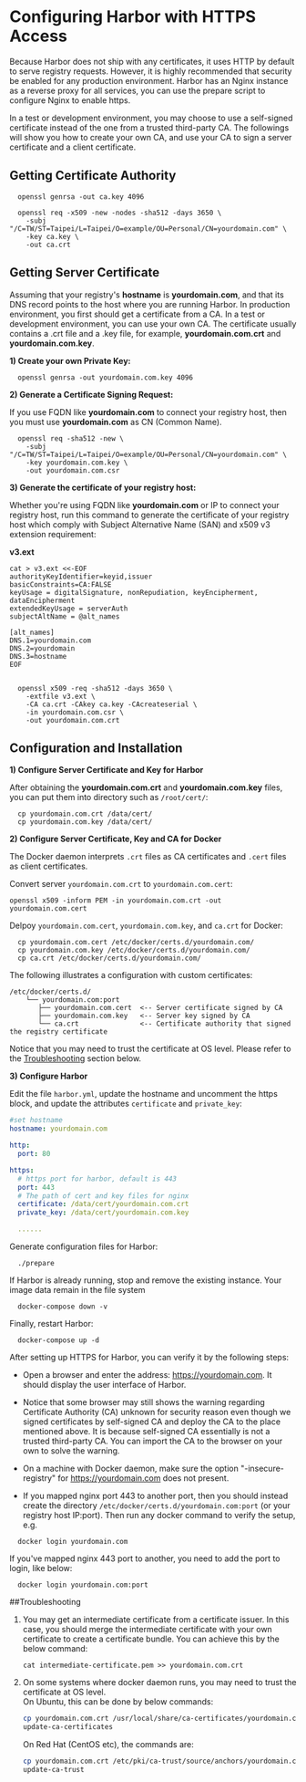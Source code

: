 # Configuring Harbor with HTTPS Access

Because Harbor does not ship with any certificates, it uses HTTP by default to serve registry requests.  However, it is highly recommended that security be enabled for any production environment. Harbor has an Nginx instance as a reverse proxy for all services, you can use the prepare script to configure Nginx to enable https.

In a test or development environment, you may choose to use a self-signed certificate instead of the one from a trusted third-party CA. The followings will show you how to create your own CA, and use your CA to sign a server certificate and a client certificate. 

## Getting Certificate Authority

```
  openssl genrsa -out ca.key 4096
```
```
  openssl req -x509 -new -nodes -sha512 -days 3650 \
    -subj "/C=TW/ST=Taipei/L=Taipei/O=example/OU=Personal/CN=yourdomain.com" \
    -key ca.key \
    -out ca.crt
```

## Getting Server Certificate

Assuming that your registry's **hostname** is **yourdomain.com**, and that its DNS record points to the host where you are running Harbor. In production environment, you first should get a certificate from a CA. In a test or development environment, you can use your own CA. The certificate usually contains a .crt file and a .key file, for example, **yourdomain.com.crt** and **yourdomain.com.key**.



**1) Create your own Private Key:**

```
  openssl genrsa -out yourdomain.com.key 4096
```

**2) Generate a Certificate Signing Request:**

If you use FQDN like **yourdomain.com** to connect your registry host, then you must use **yourdomain.com** as CN (Common Name).

```
  openssl req -sha512 -new \
    -subj "/C=TW/ST=Taipei/L=Taipei/O=example/OU=Personal/CN=yourdomain.com" \
    -key yourdomain.com.key \
    -out yourdomain.com.csr 
```

**3) Generate the certificate of your registry host:**

Whether you're using FQDN like **yourdomain.com** or IP to connect your registry host, run this command to generate the certificate of your registry host which comply with Subject Alternative Name (SAN) and x509 v3 extension requirement:

**v3.ext**

```
cat > v3.ext <<-EOF
authorityKeyIdentifier=keyid,issuer
basicConstraints=CA:FALSE
keyUsage = digitalSignature, nonRepudiation, keyEncipherment, dataEncipherment
extendedKeyUsage = serverAuth 
subjectAltName = @alt_names

[alt_names]
DNS.1=yourdomain.com
DNS.2=yourdomain
DNS.3=hostname
EOF
```

```

  openssl x509 -req -sha512 -days 3650 \
    -extfile v3.ext \
    -CA ca.crt -CAkey ca.key -CAcreateserial \
    -in yourdomain.com.csr \
    -out yourdomain.com.crt
```

## Configuration and Installation

**1) Configure Server Certificate and Key for Harbor**

After obtaining the **yourdomain.com.crt** and **yourdomain.com.key** files, 
you can put them into directory such as ```/root/cert/```:

```
  cp yourdomain.com.crt /data/cert/
  cp yourdomain.com.key /data/cert/ 
```

**2) Configure Server Certificate, Key and CA for Docker**

The Docker daemon interprets ```.crt``` files as CA certificates and ```.cert``` files as client certificates. 

Convert server ```yourdomain.com.crt``` to ```yourdomain.com.cert```:

```
openssl x509 -inform PEM -in yourdomain.com.crt -out yourdomain.com.cert
```
Delpoy ```yourdomain.com.cert```, ```yourdomain.com.key```, and ```ca.crt``` for Docker:

```
  cp yourdomain.com.cert /etc/docker/certs.d/yourdomain.com/
  cp yourdomain.com.key /etc/docker/certs.d/yourdomain.com/
  cp ca.crt /etc/docker/certs.d/yourdomain.com/
```

The following illustrates a configuration with custom certificates:


```
/etc/docker/certs.d/
    └── yourdomain.com:port   
       ├── yourdomain.com.cert  <-- Server certificate signed by CA
       ├── yourdomain.com.key   <-- Server key signed by CA
       └── ca.crt               <-- Certificate authority that signed the registry certificate
```

Notice that you may need to trust the certificate at OS level. Please refer to the [Troubleshooting](#Troubleshooting) section below.

**3) Configure Harbor**

Edit the file `harbor.yml`, update the hostname and uncomment the https block, and update the attributes `certificate` and `private_key`:

```yaml
#set hostname
hostname: yourdomain.com

http:
  port: 80

https:
  # https port for harbor, default is 443
  port: 443
  # The path of cert and key files for nginx
  certificate: /data/cert/yourdomain.com.crt
  private_key: /data/cert/yourdomain.com.key

  ......

```

Generate configuration files for Harbor:

```
  ./prepare
```

If Harbor is already running, stop and remove the existing instance. Your image data remain in the file system

```
  docker-compose down -v
```
Finally, restart Harbor:

```
  docker-compose up -d
```
After setting up HTTPS for Harbor, you can verify it by the following steps:

* Open a browser and enter the address: https://yourdomain.com. It should display the user interface of Harbor. 

* Notice that some browser may still shows the warning regarding Certificate Authority (CA) unknown for security reason even though we signed certificates by self-signed CA and deploy the CA to the place mentioned above. It is because self-signed CA essentially is not a trusted third-party CA. You can import the CA to the browser on your own to solve the warning.

* On a machine with Docker daemon, make sure the option "-insecure-registry" for https://yourdomain.com does not present. 

* If you mapped nginx port 443 to another port, then you should instead create the directory ```/etc/docker/certs.d/yourdomain.com:port``` (or your registry host IP:port). Then run any docker command to verify the setup, e.g.


```
  docker login yourdomain.com
```
If you've mapped nginx 443 port to another, you need to add the port to login, like below:

```
  docker login yourdomain.com:port
```


##Troubleshooting
1. You may get an intermediate certificate from a certificate issuer. In this case, you should merge the intermediate certificate with your own certificate to create a certificate bundle. You can achieve this by the below command:  

    ```
    cat intermediate-certificate.pem >> yourdomain.com.crt 
    ```
2. On some systems where docker daemon runs, you may need to trust the certificate at OS level.  
   On Ubuntu, this can be done by below commands:  
   
    ```sh
    cp yourdomain.com.crt /usr/local/share/ca-certificates/yourdomain.com.crt
    update-ca-certificates
    ```  
    
   On Red Hat (CentOS etc), the commands are:  
   
    ```sh
    cp yourdomain.com.crt /etc/pki/ca-trust/source/anchors/yourdomain.com.crt
    update-ca-trust
    ```

